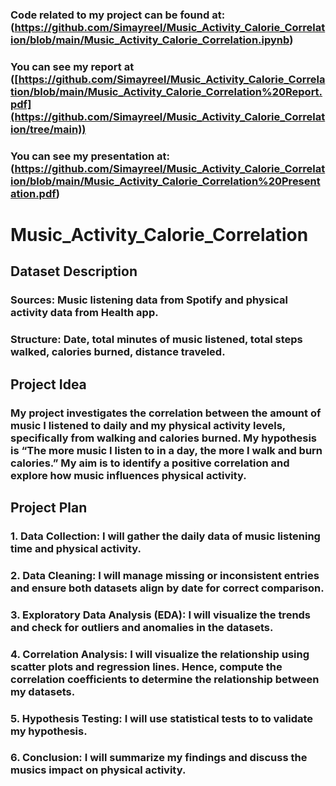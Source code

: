 ### Code related to my project can be found at: (https://github.com/Simayreel/Music_Activity_Calorie_Correlation/blob/main/Music_Activity_Calorie_Correlation.ipynb)
### You can see my report at ([https://github.com/Simayreel/Music_Activity_Calorie_Correlation/blob/main/Music_Activity_Calorie_Correlation%20Report.pdf](https://github.com/Simayreel/Music_Activity_Calorie_Correlation/tree/main))
### You can see my presentation at: (https://github.com/Simayreel/Music_Activity_Calorie_Correlation/blob/main/Music_Activity_Calorie_Correlation%20Presentation.pdf)

# Music_Activity_Calorie_Correlation
## Dataset Description
### Sources: Music listening data from Spotify and physical activity data from Health app.
### Structure: Date, total minutes of music listened, total steps walked, calories burned, distance traveled. 
## Project Idea
### My project investigates the correlation between the amount of music I listened to daily and my physical activity levels, specifically from walking and calories burned. My hypothesis is “The more music I listen to in a day, the more I walk and burn calories.” My aim is to identify a positive correlation and explore how music influences physical activity.
## Project Plan
### 1. Data Collection: I will gather the daily data of music listening time and physical activity. 
### 2. Data Cleaning: I will manage missing or inconsistent entries and ensure both datasets align by date for correct comparison. 
### 3. Exploratory Data Analysis (EDA): I will visualize the trends and check for outliers and anomalies in the datasets.
### 4. Correlation Analysis: I will visualize the relationship using scatter plots and regression lines. Hence, compute the correlation coefficients to determine the relationship between my datasets. 
### 5. Hypothesis Testing: I will use statistical tests to to validate my hypothesis. 
### 6. Conclusion: I will summarize my findings and discuss the musics impact on physical activity.

